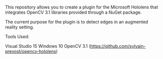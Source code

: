 This repository allows you to create a plugin for the Microsoft Hololens that integrates OpenCV 3.1 libraries provided through a NuGet package.

The current purpose for the plugin is to detect edges in an augmented reality setting.

Tools Used:

Visual Studio 15
Windows 10
OpenCV 3.1 (https://github.com/sylvain-prevost/opencv-hololens)

